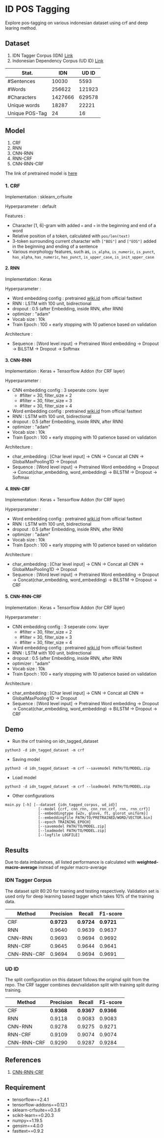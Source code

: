 # ID POS Tagging

Explore pos-tagging on various indonesian dataset using crf and deep learing method.

## Dataset
 
1. IDN Tagger Corpus (IDN) [Link](https://github.com/famrashel/idn-tagged-corpus)
2. Indonesian Dependency Corpus (UD ID) [Link](https://github.com/UniversalDependencies/UD_Indonesian-GSD)

| Stat.          | IDN     | UD ID  |
| -------------- | ------- | ------ |
| #Sentences     | 10030   | 5593   |
| #Words         | 256622  | 121923 |
| #Characters    | 1427666 | 629578 |
| Unique words   | 18287   | 22221  |
| Unique POS-Tag | 24      | 16     |

## Model

1. CRF
2. RNN
3. CNN-RNN
4. RNN-CRF
5. CNN-RNN-CRF

The link of pretrained model is [here](https://drive.google.com/drive/folders/1BeZm01S7K7Uo-La6pVvT_mETefF6Y3Hh?usp=sharing)

### 1. CRF

Implementation  : sklearn_crfsuite

Hyperparameter  : default

Features        : 
 - Character [1, 6]-gram with added `«` and `»` in the beginning and end of a word
 - Relative position of a token, calculated with `pos/len(text)` 
 - 3-token surrounding current character with `["BOS"]` and `["EOS"]` added in the beginning and ending of a sentence
 - Various morphology features, such as, `is_alpha`, `is_numeric`, `is_punct`, `has_alpha`, `has_numeric`, `has_punct`, `is_upper_case`, `is_init_upper_case`

#### 2. RNN
Implementation  : Keras

Hyperparameter  : 
- Word embedding config : pretrained [wiki.id](https://fasttext.cc/docs/en/pretrained-vectors.html) from official fasttext
- RNN : LSTM with 100 unit, bidirectional
- dropout : 0.5 (after Embedding, inside RNN, after RNN)
- optimizer : "adam"
- Vocab size : 10k
- Train Epoch : 100 + early stopping with 10 patience based on validation

Architecture    :
  - Sequence : [Word level input] -> Pretrained Word embedding -> Dropout -> BiLSTM -> Dropout -> Softmax

#### 3. CNN-RNN
Implementation  : Keras + Tensorflow Addon (for CRF layer)

Hyperparameter  : 
- CNN embedding config : 3 seperate conv. layer 
  - #filter = 30, filter_size = 2
  - #filter = 30, filter_size = 3
  - #filter = 30, filter_size = 4 
- Word embedding config : pretrained [wiki.id](https://fasttext.cc/docs/en/pretrained-vectors.html) from official fasttext
- RNN : LSTM with 100 unit, bidirectional
- dropout : 0.5 (after Embedding, inside RNN, after RNN)
- optimizer : "adam"
- Vocab size : 10k
- Train Epoch : 100 + early stopping with 10 patience based on validation

Architecture    :
  - char_embedding : [Char level input] -> CNN -> Concat all CNN -> GlobalMaxPooling1D -> Dropout
  - Sequence : [Word level input] -> Pretrained Word embedding -> Dropout -> Concat(char_embedding, word_embedding) -> BiLSTM -> Dropout -> Softmax

#### 4. RNN-CRF
Implementation  : Keras + Tensorflow Addon (for CRF layer)

Hyperparameter  : 
- Word embedding config : pretrained [wiki.id](https://fasttext.cc/docs/en/pretrained-vectors.html) from official fasttext
- RNN : LSTM with 100 unit, bidirectional
- dropout : 0.5 (after Embedding, inside RNN, after RNN)
- optimizer : "adam"
- Vocab size : 10k
- Train Epoch : 100 + early stopping with 10 patience based on validation

Architecture    :
  - char_embedding : [Char level input] -> CNN -> Concat all CNN -> GlobalMaxPooling1D -> Dropout
  - Sequence : [Word level input] -> Pretrained Word embedding -> Dropout -> Concat(char_embedding, word_embedding) -> BiLSTM -> Dropout -> CRF

#### 5. CNN-RNN-CRF
Implementation  : Keras + Tensorflow Addon (for CRF layer)

Hyperparameter  : 
- CNN embedding config : 3 seperate conv. layer 
  - #filter = 30, filter_size = 2
  - #filter = 30, filter_size = 3
  - #filter = 30, filter_size = 4 
- Word embedding config : pretrained [wiki.id](https://fasttext.cc/docs/en/pretrained-vectors.html) from official fasttext
- RNN : LSTM with 100 unit, bidirectional
- dropout : 0.5 (after Embedding, inside RNN, after RNN
- optimizer : "adam"
- Vocab size : 10k
- Train Epoch : 100 + early stopping with 10 patience based on validation
  
Architecture    :
  - char_embedding : [Char level input] -> CNN -> Concat all CNN -> GlobalMaxPooling1D -> Dropout
  - Sequence : [Word level input] -> Pretrained Word embedding -> Dropout -> Concat(char_embedding, word_embedding) -> BiLSTM -> Dropout -> CRF

## Demo

- Run the crf training on idn_tagged_dataset
```
python3 -d idn_tagged_dataset -m crf
```
- Saving model
```
python3 -d idn_tagged_dataset -m crf --savemodel PATH/TO/MODEL.zip
```
- Load model
```
python3 -d idn_tagged_dataset -m crf --loadmodel PATH/TO/MODEL.zip
```
- Other configurations
```
main.py [-h] [--dataset {idn_tagged_corpus, ud_id}]
               [--model {crf, cnn_rnn, cnn_rnn_crf, rnn, rnn_crf}]
               [--embeddingtype {w2v, glove, ft, glorot_uniform}]
               [--embeddingfile PATH/TO/PRETRAINED/WORD/VECTOR.bin]
               [--epoch TRAINING_EPOCH]
               [--savemodel PATH/TO/MODEL.zip]
               [--loadmodel PATH/TO/MODEL.zip]
               [--logfile LOGFILE]
```

## Results

Due to data imbalances, all listed performance is calculated with **weighted-macro-average** instead of reguler macro-average

### IDN Tagger Corpus

The dataset split 80:20 for training and testing respectively. Validation set is used only for deep learning based tagger which takes 10% of the training data.

| Method      | Precision  | Recall     | F1-score   |
| ----------- | ---------- | ---------- | ---------- |
| CRF         | **0.9723** | **0.9724** | **0.9721** |
| RNN         | 0.9640     | 0.9639     | 0.9637     |
| CNN-RNN     | 0.9693     | 0.9694     | 0.9692     |
| RNN-CRF     | 0.9645     | 0.9644     | 0.9641     |
| CNN-RNN-CRF | 0.9694     | 0.9694     | 0.9691     |

### UD ID

The split configuration on this dataset follows the original split from the repo. The CRF tagger combines dev/validation split with training split during training.

| Method      | Precision  | Recall     | F1-score   |
| ----------- | ---------- | ---------- | ---------- |
| CRF         | **0.9368** | **0.9367** | **0.9366** |
| RNN         | 0.9118     | 0.9083     | 0.9083     |
| CNN-RNN     | 0.9278     | 0.9275     | 0.9271     |
| RNN-CRF     | 0.9109     | 0.9074     | 0.9074     |
| CNN-RNN-CRF | 0.9290     | 0.9287     | 0.9284     |

## References
1. [CNN-RNN-CRF](https://www.aclweb.org/anthology/P16-1101/)


## Requirement
- tensorflow==2.4.1
- tensorflow-addons==0.12.1
- sklearn-crfsuite==0.3.6
- scikit-learn==0.20.3
- numpy==1.19.5
- gensim==4.0.0
- fasttext==0.9.2
